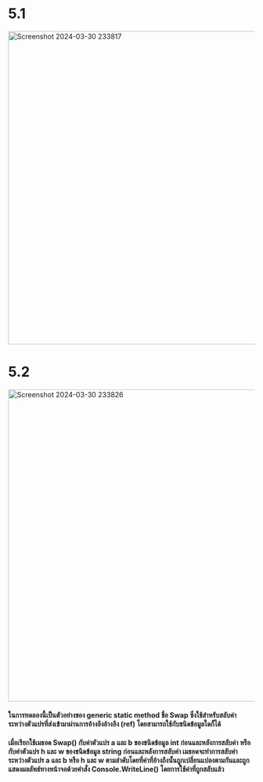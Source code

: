 # 5.1
<img width="638" alt="Screenshot 2024-03-30 233817" src="https://github.com/anndyyzzz/03376836-OOP-2566-Lab-14/assets/144866059/d8202095-fb2f-4886-95ca-69983a9d6e84">

# 5.2
<img width="636" alt="Screenshot 2024-03-30 233826" src="https://github.com/anndyyzzz/03376836-OOP-2566-Lab-14/assets/144866059/26685d1d-3fca-405f-b6ac-1c6a73f711fa">

#### ในการทดลองนี้เป็นตัวอย่างของ generic static method ชื่อ Swap ซึ่งใช้สำหรับสลับค่าระหว่างตัวแปรที่ส่งเข้ามาผ่านการอ้างอิงอ้างอิง (ref) โดยสามารถใช้กับชนิดข้อมูลใดก็ได้

#### เมื่อเรียกใช้เมธอด Swap() กับค่าตัวแปร a และ b ของชนิดข้อมูล int ก่อนและหลังการสลับค่า หรือกับค่าตัวแปร h และ w ของชนิดข้อมูล string ก่อนและหลังการสลับค่า เมธอดจะทำการสลับค่าระหว่างตัวแปร a และ b หรือ h และ w ตามลำดับโดยที่ค่าที่อ้างถึงนั้นถูกเปลี่ยนแปลงตามกันและถูกแสดงผลลัพธ์ทางหน้าจอด้วยคำสั่ง Console.WriteLine() โดยการใช้ค่าที่ถูกสลับแล้ว

